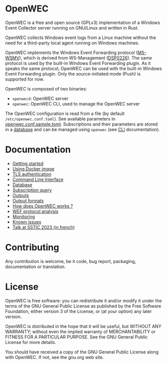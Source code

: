 # OpenWEC

OpenWEC is a free and open source (GPLv3) implementation of a Windows Event Collector server running on GNU/Linux and written in Rust.

OpenWEC collects Windows event logs from a Linux machine without the need for a third-party local agent running on Windows machines.

OpenWEC implements the Windows Event Forwarding protocol ([MS-WSMV](https://winprotocoldoc.blob.core.windows.net/productionwindowsarchives/MS-WSMV/%5BMS-WSMV%5D.pdf)), which is derived from WS-Management ([DSP0226](https://www.dmtf.org/sites/default/files/standards/documents/DSP0226_1.0.0.pdf)). The same protocol is used by the built-in Windows Event Forwarding plugin. As it speaks the same protocol, OpenWEC can be used with the built-in Windows Event Forwarding plugin. Only the source-initiated mode (Push) is supported for now.

OpenWEC is composed of two binaries:
- `openwecd`: OpenWEC server
- `openwec`: OpenWEC CLI, used to manage the OpenWEC server

The OpenWEC configuration is read from a file (by default `/etc/openwec.conf.toml`). See available parameters in [openwec.conf.sample.toml](openwec.conf.sample.toml).
Subscriptions and their parameters are stored in a [database](doc/database.md) and can be managed using `openwec` (see [CLI](doc/cli.md) documentation).

# Documentation

- [Getting started](doc/getting_started.md)
- [Using Docker image](doc/docker.md)
- [TLS authentication](doc/tls.md)
- [Command Line Interface](doc/cli.md)
- [Database](doc/database.md)
- [Subscription query](doc/query.md)
- [Outputs](doc/outputs.md)
- [Output formats](doc/formats.md)
- [How does OpenWEC works ?](doc/how_it_works.md)
- [WEF protocol analysis](doc/protocol.md)
- [Monitoring](doc/monitoring.md)
- [Known issues](doc/issues.md)
- [Talk at SSTIC 2023 (in french)](https://www.sstic.org/2023/presentation/openwec/)

# Contributing

Any contribution is welcome, be it code, bug report, packaging, documentation or translation.

# License

OpenWEC is free software: you can redistribute it and/or modify it under the terms of the GNU General Public License as published by the Free Software Foundation, either version 3 of the License, or (at your option) any later version.

OpenWEC is distributed in the hope that it will be useful, but WITHOUT ANY WARRANTY; without even the implied warranty of MERCHANTABILITY or FITNESS FOR A PARTICULAR PURPOSE. See the GNU General Public License for more details.

You should have received a copy of the GNU General Public License along with OpenWEC. If not, see the gnu.org web site.
